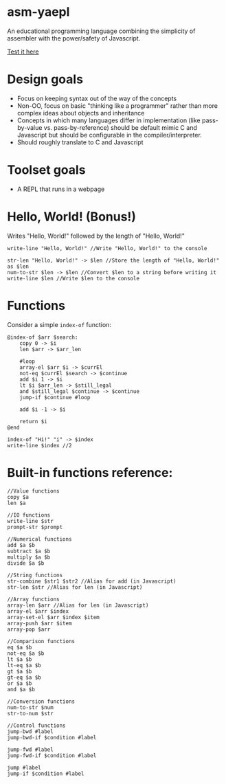 # asm-yaepl
An educational programming language combining the simplicity of assembler with the power/safety of Javascript.

[Test it here](https://matthewsot.github.io/asm-yaepl/test.html)

# Design goals
- Focus on keeping syntax out of the way of the concepts
- Non-OO, focus on basic "thinking like a programmer" rather than more complex ideas about objects and inheritance
- Concepts in which many languages differ in implementation (like pass-by-value vs. pass-by-reference) should be default mimic C and Javascript but should be configurable in the compiler/interpreter.
- Should roughly translate to C and Javascript

# Toolset goals
- A REPL that runs in a webpage

# Hello, World! (Bonus!)
Writes "Hello, World!" followed by the length of "Hello, World!"
```
write-line "Hello, World!" //Write "Hello, World!" to the console

str-len "Hello, World!" -> $len //Store the length of "Hello, World!" as $len
num-to-str $len -> $len //Convert $len to a string before writing it
write-line $len //Write $len to the console
```

# Functions
Consider a simple ``index-of`` function:

```
@index-of $arr $search:
    copy 0 -> $i
    len $arr -> $arr_len

    #loop
    array-el $arr $i -> $currEl
    not-eq $currEl $search -> $continue
    add $i 1 -> $i
    lt $i $arr_len -> $still_legal
    and $still_legal $continue -> $continue
    jump-if $continue #loop
    
    add $i -1 -> $i
    
    return $i
@end

index-of "Hi!" "i" -> $index
write-line $index //2
```

# Built-in functions reference:
```
//Value functions
copy $a
len $a

//IO functions
write-line $str
prompt-str $prompt

//Numerical functions
add $a $b
subtract $a $b
multiply $a $b
divide $a $b

//String functions
str-combine $str1 $str2 //Alias for add (in Javascript)
str-len $str //Alias for len (in Javascript)

//Array functions
array-len $arr //Alias for len (in Javascript)
array-el $arr $index
array-set-el $arr $index $item
array-push $arr $item
array-pop $arr

//Comparison functions
eq $a $b
not-eq $a $b
lt $a $b
lt-eq $a $b
gt $a $b
gt-eq $a $b
or $a $b
and $a $b

//Conversion functions
num-to-str $num
str-to-num $str

//Control functions
jump-bwd #label
jump-bwd-if $condition #label

jump-fwd #label
jump-fwd-if $condition #label

jump #label
jump-if $condition #label
```
